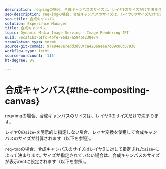 ```yaml
---
description: req=imgの場合、合成キャンバスのサイズは、レイヤ0のサイズだけで決まります。
seo-description: req=imgの場合、合成キャンバスのサイズは、レイヤ0のサイズだけで決まります。
seo-title: 合成キャンバス
solution: Experience Manager
title: 合成キャンバス
topic: Dynamic Media Image Serving - Image Rendering API
uuid: 7ec2f1b3-61fc-4bfe-96d2-a5946a238e74
translation-type: tm+mt
source-git-commit: 97a84e8e7edd3d834ca42069eae7c09c00d57938
workflow-type: tm+mt
source-wordcount: '115'
ht-degree: 0%

---
```



# 合成キャンバス{#the-compositing-canvas}

req=imgの場合、合成キャンバスのサイズは、レイヤ0のサイズだけで決まります。

レイヤ0の`size=`を明示的に指定しない場合、レイヤ変換を使用して合成キャンバスのサイズが計算されます（以下を参照）。

`req=tmb`の場合、合成キャンバスのサイズはレイヤ0に対して指定された`size=`によって決まります。サイズが指定されていない場合は、合成キャンバスのサイズが表示rectに設定されます（以下を参照）。
